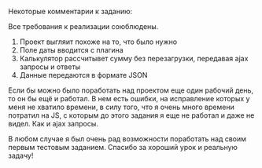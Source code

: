 Некоторые комментарии к заданию: 

Все требования к реализации союблюдены. 
1) Проект выгляит похоже на то, что было нужно
2) Поле даты вводится с плагина
3) Калькулятор рассчитывет сумму без перезагрузки, передавая ajax запросы и ответы
4) Данные передаются в формате JSON

Если бы можно было поработать над проектом еще один рабочий день, то он бы ещё и работал.
В нем есть ошибки, на исправление которых у меня не хватило времени, в силу того, что я очень много времени потратил на JS,
с которым до этого задания я еще не работал и даже не видел. Как и ajax запросы.

В любом случае я был очень рад возможности поработать над своим первым тестовым заданием. Спасибо за хороший урок и реальную задачу!
